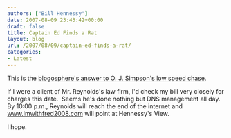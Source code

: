 ```yaml
---
authors: ["Bill Hennessy"]
date: 2007-08-09 23:43:42+00:00
draft: false
title: Captain Ed Finds a Rat
layout: blog
url: /2007/08/09/captain-ed-finds-a-rat/
categories:
- Latest
---
```


This is the [blogosphere's answer to O. J. Simpson's low speed chase](https://www.captainsquartersblog.com/mt/archives/011065.php).

If I were a client of Mr. Reynolds's law firm, I'd check my bill very closely for charges this date.  Seems he's done nothing but DNS management all day.  By 10:00 p.m., Reynolds will reach the end of the internet and www.imwithfred2008.com will point at Hennessy's View.

I hope.
